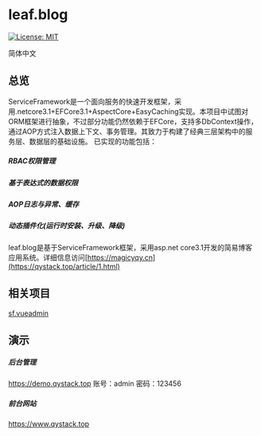 ﻿# leaf.blog

[![License: MIT](https://img.shields.io/badge/License-MIT-blue.svg)](https://opensource.org/licenses/MIT)


简体中文

## 总览

ServiceFramework是一个面向服务的快速开发框架，采用.netcore3.1+EFCore3.1+AspectCore+EasyCaching实现。本项目中试图对ORM框架进行抽象，不过部分功能仍然依赖于EFCore，支持多DbContext操作，通过AOP方式注入数据上下文、事务管理。其致力于构建了经典三层架构中的服务层、数据层的基础设施。
已实现的功能包括：
#####   RBAC权限管理
#####   基于表达式的数据权限
#####   AOP日志与异常、缓存
##### 	动态插件化(运行时安装、升级、降级)

leaf.blog是基于ServiceFramework框架，采用asp.net core3.1开发的简易博客应用系统。详细信息访问[https://magicyqy.cn](https://qystack.top/article/1.html)

## 相关项目

[sf.vueadmin](https://github.com/magicyqy/sf.vueadmin)

## 演示

##### 后台管理
<https://demo.qystack.top>	账号：admin	密码：123456

##### 前台网站	
<https://www.qystack.top>


